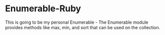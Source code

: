 # Enumerable-Ruby
This is going to be my personal Enumerable - The Enumerable module provides methods like max, min, and sort that can be used on the collection. 
